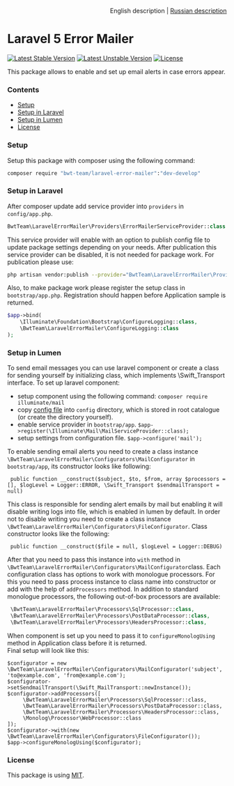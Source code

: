 <p align="right">
English description | <a href="README_RU.md">Russian description</a> 
</p>

# Laravel 5 Error Mailer

[![Latest Stable Version][ico-stable-version]][link-stable-packagist]
[![Latest Unstable Version][ico-unstable-version]][link-unstable-packagist]
[![License][ico-license]](LICENSE.md)

This package allows to enable and set up email alerts in case errors appear. 
 
### Contents

- [Setup](#setup)
- [Setup in Laravel](#setup-in-laravel)
- [Setup in Lumen](#setup-in-lumen)
- [License](#license)

### Setup

Setup this package with composer using the following command:

```bash
composer require "bwt-team/laravel-error-mailer":"dev-develop"
```

### Setup in Laravel

After composer update add service provider into `providers` in `config/app.php`. 

```php
BwtTeam\LaravelErrorMailer\Providers\ErrorMailerServiceProvider::class
```

This service provider will enable with an option to publish config file to update
package settings depending on your needs. 
After publication this service provider can be disabled, it is not needed for package work. For publication please use:

```bash
php artisan vendor:publish --provider="BwtTeam\LaravelErrorMailer\Providers\ErrorMailerServiceProvider" --tag=config
```

Also, to make package work please register the setup class in `bootstrap/app.php`. Registration should happen before Application sample is returned.

```php
$app->bind(
    \Illuminate\Foundation\Bootstrap\ConfigureLogging::class,
    \BwtTeam\LaravelErrorMailer\ConfigureLogging::class
);
```

### Setup in Lumen

To send email messages you can use laravel component or create a class for sending yourself by initializing class, which implements \Swift_Transport interface.
To set up laravel component:

   - setup component using the following command:
    ```
    composer require illuminate/mail
    ```
   - copy [config file](https://github.com/laravel/laravel/blob/master/config/mail.php) into  `config` directory, which is stored in root catalogue (or create the directory yourself). 
   - enable service provider in `bootstrap/app`.
    ```
    $app->register(\Illuminate\Mail\MailServiceProvider::class);
    ```
   - setup settings from configuration file.
    ```
    $app->configure('mail');
    ```

To enable sending email alerts you need to create a class instance `\BwtTeam\LaravelErrorMailer\Configurators\MailConfigurator` in   `bootstrap/app`, its constructor looks like following: 

```
 public function __construct($subject, $to, $from, array $processors = [], $logLevel = Logger::ERROR, \Swift_Transport $sendmailTransport = null)
```

This class is responsible for sending alert emails by mail but enabling it will disable writing logs into file, which is enabled in lumen by default. In order not to disable
writing you need to create a class instance `\BwtTeam\LaravelErrorMailer\Configurators\FileConfigurator`. Class constructor looks like the following: 

```
 public function __construct($file = null, $logLevel = Logger::DEBUG)
```

After that you need to pass this instance into `with` method in `\BwtTeam\LaravelErrorMailer\Configurators\MailConfigurator`class.
Each configuration class has options to work with monologue processors. For this you need to pass process instance to class name into constructor or add with the help of  `addProcessors` method.
In addition to standard monologue processors, the following out-of-box processors are available:
 
```php
 \BwtTeam\LaravelErrorMailer\Processors\SqlProcessor::class,
 \BwtTeam\LaravelErrorMailer\Processors\PostDataProcessor::class,
 \BwtTeam\LaravelErrorMailer\Processors\HeadersProcessor::class,
```

When component is set up you need to pass it to `configureMonologUsing` method  in  Application class before it is returned.<br />
Final setup will look like this:

```
$configurator = new \BwtTeam\LaravelErrorMailer\Configurators\MailConfigurator('subject', 'to@example.com', 'from@example.com');
$configurator->setSendmailTransport(\Swift_MailTransport::newInstance());
$configurator->addProcessors([
     \BwtTeam\LaravelErrorMailer\Processors\SqlProcessor::class,
     \BwtTeam\LaravelErrorMailer\Processors\PostDataProcessor::class,
     \BwtTeam\LaravelErrorMailer\Processors\HeadersProcessor::class,
     \Monolog\Processor\WebProcessor::class
]);
$configurator->with(new \BwtTeam\LaravelErrorMailer\Configurators\FileConfigurator());
$app->configureMonologUsing($configurator);
```

### License

This package is using [MIT](LICENSE.md).

[ico-stable-version]: https://poser.pugx.org/bwt-team/laravel-error-mailer/v/stable?format=flat-square
[ico-unstable-version]: https://poser.pugx.org/bwt-team/laravel-error-mailer/v/unstable?format=flat-square
[ico-license]: https://poser.pugx.org/bwt-team/laravel-error-mailer/license?format=flat-square

[link-stable-packagist]: https://packagist.org/packages/bwt-team/laravel-error-mailer
[link-unstable-packagist]: https://packagist.org/packages/bwt-team/laravel-error-mailer#dev-develop